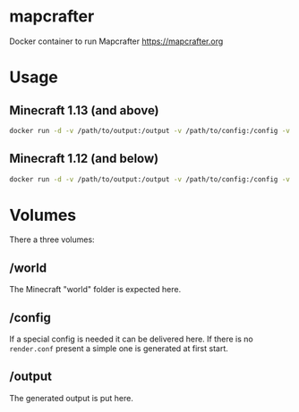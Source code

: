 # mapcrafter
Docker container to run Mapcrafter https://mapcrafter.org

# Usage
## Minecraft 1.13 (and above)
```bash
docker run -d -v /path/to/output:/output -v /path/to/config:/config -v /path/to/world:/world:ro --name mapcrafter muebau/mapcrafter:1.13
```

## Minecraft 1.12 (and below)
```bash
docker run -d -v /path/to/output:/output -v /path/to/config:/config -v /path/to/world:/world:ro --name mapcrafter muebau/mapcrafter:1.12
```

# Volumes
There a three volumes:

## /world
The Minecraft "world" folder is expected here.

## /config
If a special config is needed it can be delivered here. If there is no `render.conf` present a simple one is generated at first start.

## /output
The generated output is put here.
